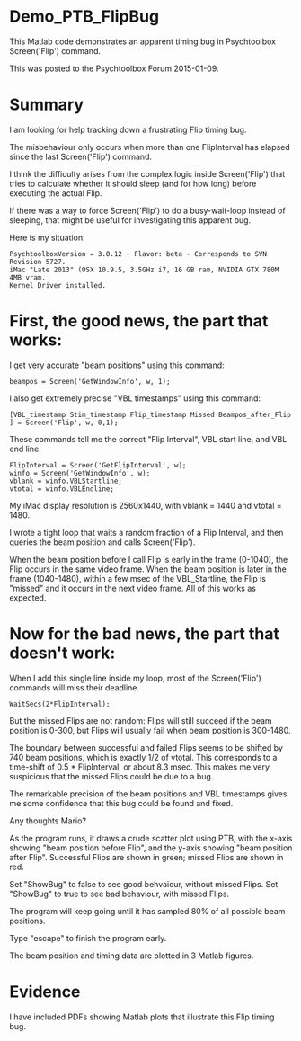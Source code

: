# Demo_PTB_FlipBug

This Matlab code demonstrates an apparent timing bug in Psychtoolbox Screen('Flip') command.

This was posted to the Psychtoolbox Forum 2015-01-09.

# Summary

I am looking for help tracking down a frustrating Flip timing bug.

The misbehaviour only occurs when more than one FlipInterval has elapsed since the last Screen('Flip') command.

I think the difficulty arises from the complex logic inside Screen('Flip') that tries to calculate whether it should sleep (and for how long) before executing the actual Flip.

If there was a way to force Screen('Flip') to do a busy-wait-loop instead of sleeping, that might be useful for investigating this apparent bug.

Here is my situation:

	PsychtoolboxVersion = 3.0.12 - Flavor: beta - Corresponds to SVN Revision 5727.
	iMac "Late 2013" (OSX 10.9.5, 3.5GHz i7, 16 GB ram, NVIDIA GTX 780M 4MB vram.
	Kernel Driver installed.

# First, the good news, the part that works:

I get very accurate "beam positions" using this command:

    beampos = Screen('GetWindowInfo', w, 1);

I also get extremely precise "VBL timestamps" using this command:

    [VBL_timestamp Stim_timestamp Flip_timestamp Missed Beampos_after_Flip ] = Screen('Flip', w, 0,1);

These commands tell me the correct "Flip Interval", VBL start line, and VBL end line.

	FlipInterval = Screen('GetFlipInterval', w);
	winfo = Screen('GetWindowInfo', w);
	vblank = winfo.VBLStartline;
	vtotal = winfo.VBLEndline;

My iMac display resolution is 2560x1440, with vblank = 1440 and vtotal = 1480.

I wrote a tight loop that waits a random fraction of a Flip Interval,
and then queries the beam position and calls Screen('Flip').

When the beam position before I call Flip is early in the frame (0-1040), the Flip occurs in the same video frame.
When the beam position is later in the frame (1040-1480), within a few msec of the VBL_Startline, the Flip is "missed" and it occurs in the next video frame.
All of this works as expected.


# Now for the bad news, the part that doesn't work:

When I add this single line inside my loop, most of the Screen('Flip') commands will miss their deadline.

	WaitSecs(2*FlipInterval);

But the missed Flips are not random:
Flips will still succeed if the beam position is 0-300,
but Flips will usually fail when beam position is 300-1480.

The boundary between successful and failed Flips seems to be shifted by 740 beam positions, which is exactly 1/2 of vtotal.
This corresponds to a time-shift of 0.5 * FlipInterval, or about 8.3 msec.
This makes me very suspicious that the missed Flips could be due to a bug.

The remarkable precision of the beam positions and VBL timestamps gives me some confidence that this bug could be found and fixed.

Any thoughts Mario?



As the program runs, it draws a crude scatter plot using PTB,
with the x-axis showing "beam position before Flip",
and the y-axis showing "beam position after Flip".
Successful Flips are shown in green; missed Flips are shown in red.

Set "ShowBug" to false to see good behvaiour, without missed Flips.
Set "ShowBug" to true to see bad behaviour, with missed Flips.

The program will keep going until it has sampled 80% of all possible beam positions.

Type "escape" to finish the program early.

The beam position and timing data are plotted in 3 Matlab figures.


# Evidence

I have included PDFs showing Matlab plots that illustrate this Flip timing bug.


